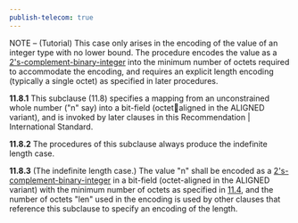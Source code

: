 ```yaml
---
publish-telecom: true
---
```


NOTE – (Tutorial) This case only arises in the encoding of the value of an integer type with no lower bound. The procedure encodes the value as a [2's-complement-binary-integer](./11.4%20Encoding%20as%20a%202's-complement-binary-integer.md) into the minimum number of octets required to accommodate the encoding, and requires an explicit length encoding (typically a single octet) as specified in later procedures.

**11.8.1** This subclause (11.8) specifies a mapping from an unconstrained whole number ("n" say) into a bit-field (octet￾aligned in the ALIGNED variant), and is invoked by later clauses in this Recommendation | International Standard.

**11.8.2** The procedures of this subclause always produce the indefinite length case. <a id="91684b"></a>

**11.8.3** (The indefinite length case.) The value "n" shall be encoded as a [2's-complement-binary-integer](./11.4%20Encoding%20as%20a%202's-complement-binary-integer.md) in a bit-field (octet-aligned in the ALIGNED variant) with the minimum number of octets as specified in [11.4](./11.4%20Encoding%20as%20a%202's-complement-binary-integer.md), and the number of octets "len" used in the encoding is used by other clauses that reference this subclause to specify an encoding of the length.
